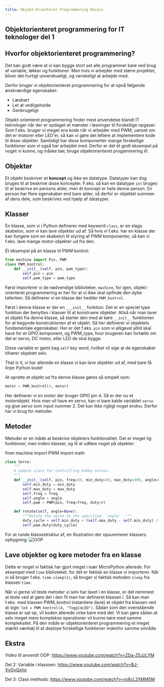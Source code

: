 ```yaml
---
title: Objekt-Orienteret Programmering Basics
---
```


## Objektorienteret programmering for IT teknologer del 1

## Hvorfor objektorienteret programmering?

Det kan godt være at vi kan bygge stort set alle programmer bare ved brug af variable, løkker og funktioner. Men hvis vi arbejder med større projekter, bliver det hurtigt uoverskueligt, og vanskeligt at arbejde med.

Derfor bruger vi objektorienteret programmering for at opnå følgende ønskværdige egenskaber:

* Læsbart
* Let at vedligeholde
* Genbrugeligt

Objekt-orienteret programmering finder mest anvendelse blandt IT teknologer når der er opdaget et mønster i løsninger til forskellige opgaver. Som f.eks. bruger vi meget ens kode når vi arbejder med PWM, uanset om det er motorer eller LED'er, så kan vi gøre det lettere at implementere kode til disse objekter. Samtidigt har disse komponenter mange forskellige funktioner som vi også har arbejdet med. Derfor er det ét godt eksempel på noget vi kunne, og måske bør, bruge objektorienteret progammering til.

## Objekter

Et objekt beskriver et **koncept** og ikke en datatype. Datatyper kan dog bruges til at beskrive disse koncepter. F.eks. så kan en datatype `int` bruges til at beskrive en persons alder, men ét koncept er hele denne person. En person har flere egenskaber end bare alder, så derfor er objektet summen af dens dele, som beskrives ved hjælp af datatyper.

## Klasser

En klasse, som vi i Python definerer med keyword `class`, er en slags skabelon, som vi kan lave objekter ud af. Så hvis vi f.eks. har en klasse der kan fungere som en skabelon til styring af PWM komponenter, så kan vi f.eks. lave mange motor-objekter ud fra den.

Ét eksempel på en klasse til PWM kontrol:

```python
from machine import Pin, PWM
class PWM_kontrol:
	def __init__(self, pin, pwm_type):
		self.pin = pin
		self.pwm_type = pwm_type
```

Først importerer vi de nødvendige biblioteker, `machine`, for igen, objekt-orienteret programmering er her for at vi ikke skal opfinde den dybe tallerken.
Så definerer vi en klasse der hedder `PWM_kontrol`.

Først i denne klasse er der en `___init__` funktion. Det er en speciel type funktion der benyttes i klasser til at konstruere objekter. Altså når man laver et objekt fra denne klasse, så starter den med at køre `__init__` funktionen for at begynde konstruktionen af et objekt. Så her definerer vi objektets fundamentale egenskaber. Her er det f.eks. `pin` som vi alligevel altid skal have for et GPIO komponent, og PWM_type, hvor brugeren kan fortælle om det er servo, DC motor, eller LED de skal bygge.

Disse variable er gemt bag `self` key word, hvilket vil sige at de egenskaber tilhører objektet selv. 

That is it, vi har allerede en klasse vi kan lave objekter ud af, med bare få linjer Python kode! 

At oprette et objekt ud fra denne klasse gøres så simpelt som:

```python
motor = PWM_kontrol(4, motor)
```

Her definerer vi en motor der bruger GPIO pin 4. Så er der nu et motorobjekt. Hvis man vil have en servo, kan vi bare kalde variablet `servo` og give servo som input nummer 2. 
Det kan ikke rigtigt noget endnu. Derfor har vi brug for metoder.

## Metoder

Metoder er en måde at beskrive objekters funktionalitet. Det er meget lig funktioner, men indeni klasser, og til at udføre noget på objekter. 

from machine import PWM
import math

```python
class Servo:
    """
    A simple class for controlling hobby servos.
    """
    def __init__(self, pin, freq=50, min_duty=50, max_duty=900, angle=0):
        self.min_duty = min_duty
        self.max_duty = max_duty
        self.freq = freq
        self.angle = angle
        self.pwm = PWM(pin, freq=freq, duty=0)

    def rotate(self, angle=None):
		"""Rotate the servo to the specified ``angle``."""
		duty_cycle = self.min_duty + (self.max_duty - self.min_duty) / 180 * angle
        self.pwm.duty(duty_cycle)
```

For at runde klassestruktur af, en illustration der opsummerer klassers opbygning:
![OOP](https://thumbs.dreamstime.com/z/object-oriented-programming-oop-paradigm-explanation-outline-diagram-object-oriented-programming-language-oop-paradigm-239724045.jpg)

## Lave objekter og køre metoder fra en klasse

Dette er noget vi faktisk har gjort meget i især MicroPython allerede. For eksempel med `time` biblioteket, for det er faktisk en klasse vi importerer. Når vi så bruger f.eks. `time.sleep(1)`, så bruger vi faktisk metoden `sleep` fra klassen `time`.

Når vi gerne vil teste metoder vi selv har lavet i en klasse, er det nemmest at teste ved at gøre det i den fil man har defineret klassen i. 
Så kan man f.eks. med klassen PWM_kontrol instantiere (lave) et objekt fra klassen ved at sige: `led = PWM_kontrol(4, "ToggleLED")`. Sådan som den ovenstående klasse er sat op, vil koden allerede virke bare med det. Vi kan gøre sådan at selv meget mere komplekse operationer vil kunne køre med samme kompleksitet. På den måde er objektorienteret programmering et meget stærkt værktøj til at deploye forskellige funktioner indenfor samme område.

## Ekstra

Video til anvendt OOP: https://www.youtube.com/watch?v=ZDa-Z5JzLYM

Del 2: Variable i klasssen: https://www.youtube.com/watch?v=BJ-VvGyQxho

Del 3: Class methods: https://www.youtube.com/watch?v=rq8cL2XMM5M
